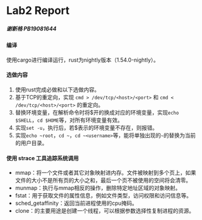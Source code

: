 # Lab2 Report

##### 谢新格 PB19081644

#### 编译

使用cargo进行编译运行，rust为nightly版本（1.54.0-nightly）。

#### 选做内容

1. 使用rust完成必做和以下选做内容。
2. 基于TCP的重定向，实现 `cmd > /dev/tcp/<host>/<port>` 和 `cmd < /dev/tcp/<host>/<port>` 的重定向。
3. 替换环境变量，在解析命令时将$开的换成对应的环境变量，实现`echo $SHELL`，`cd $HOME`等，对所有环境变量有效。
4. 实现`set -u`，执行后，若$表示的环境变量不存在，则报错。
5. 实现`echo ~root`，`cd ~`，`cd ~<username>`等，能将单独出现的`~`的替换为当前的用户目录。

#### 使用 strace 工具追踪系统调用

- mmap：将一个文件或者其它对象映射进内存。文件被映射到多个页上，如果文件的大小不是所有页的大小之和，最后一个页不被使用的空间将会清零。
- munmap：执行与mmap相反的操作，删除特定地址区域的对象映射。
- fstat：用于获取文件的属性信息，例如文件类型，访问权限和访问信息等。
- sched_getaffinity：返回当前进程使用的cpu掩码。
- clone：的主要用途是创建一个线程，可以根据参数选择性复制进程的资源。

